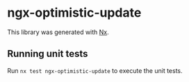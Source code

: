 # ngx-optimistic-update

This library was generated with [Nx](https://nx.dev).

## Running unit tests

Run `nx test ngx-optimistic-update` to execute the unit tests.
